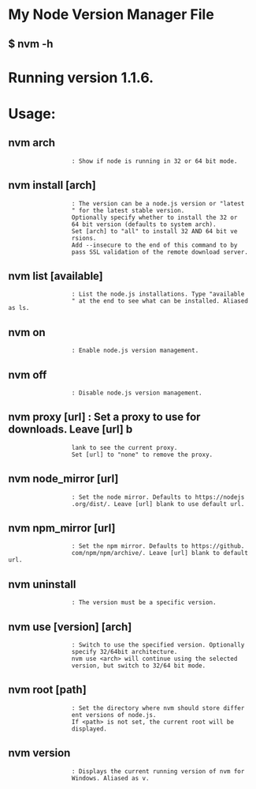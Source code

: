 # My Node Version Manager File

## $ nvm -h

# Running version 1.1.6.

# Usage:

##   nvm arch 
                      : Show if node is running in 32 or 64 bit mode.
##  nvm install <version> [arch]
                      : The version can be a node.js version or "latest
                      " for the latest stable version.
                      Optionally specify whether to install the 32 or
                      64 bit version (defaults to system arch).
                      Set [arch] to "all" to install 32 AND 64 bit ve
                      rsions.
                      Add --insecure to the end of this command to by
                      pass SSL validation of the remote download server.
##  nvm list [available]
                      : List the node.js installations. Type "available
                      " at the end to see what can be installed. Aliased as ls.
##  nvm on 
                      : Enable node.js version management.
##  nvm off 
                      : Disable node.js version management.
##  nvm proxy [url]   : Set a proxy to use for downloads. Leave [url] b
                      lank to see the current proxy.
                      Set [url] to "none" to remove the proxy.
##  nvm node_mirror [url] 
                      : Set the node mirror. Defaults to https://nodejs
                      .org/dist/. Leave [url] blank to use default url.
##  nvm npm_mirror [url] 
                      : Set the npm mirror. Defaults to https://github.
                      com/npm/npm/archive/. Leave [url] blank to default url.
##  nvm uninstall <version>
                      : The version must be a specific version.
##  nvm use [version] [arch]
                      : Switch to use the specified version. Optionally
                      specify 32/64bit architecture.
                      nvm use <arch> will continue using the selected
                      version, but switch to 32/64 bit mode.
##  nvm root [path] 
                      : Set the directory where nvm should store differ
                      ent versions of node.js.
                      If <path> is not set, the current root will be
                      displayed.
##  nvm version 
                      : Displays the current running version of nvm for
                      Windows. Aliased as v.
                       

